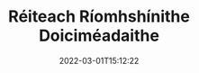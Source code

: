 ---
############################# Static ############################
layout: "product"
date: 2022-03-01T15:12:22
draft: false
#operation: 
#signaturetype: 
#fileformat: 
#productName: Java
lang: ga
#productCode: java
#otherformats: 
#breadcrumb: Put  signature on  for Java
product: "Signature"
product_tag: "signature"

############################# Head ############################
head_title: "C# .NET, Java, Aipeanna Sínithe Digiteach Node.js"
head_description: "Comhtháthaigh ríomhshínithe le feidhmchláir .NET, Java nó Node.js le GroupDocs.Signature. Sínigh formáidí doiciméad gnó coitianta."

############################# Header ############################
title: "Réiteach Ríomhshínithe Doiciméadaithe"
description: "Sínigh doiciméid agus íomhánna digiteacha ar aon ardán ag baint úsáide as ár n-APIanna solúbtha agus ár réitigh app-bhunaithe do ríomhchláraitheoirí agus úsáideoirí deiridh."

############################# APIs ###############################
apis:
  enable: true

  api:
    # api loop
    - title: "Áiríonn APIanna Ardchóid GroupDocs.Signature"
      link: "/signature/"
      label: "Féach ar Gach API Ardchóid"
      api_product:
        # api_product loop
        - link: "/signature/net/"
          img_alt: "GroupDocs.Signature for .NET"
          image: "/border/groupdocs-signature-net.svg"
          product: "GroupDocs.Signature for"
          platform: ".NET"
          content: "API Dúchasach .NET chun na cineálacha sínithe digiteacha is coitianta a chur le Microsoft Office, PDF, agus formáidí éagsúla eile i bhfeidhmchláir .NET, agus iad a chuardach agus a fhíorú."

        # api_product loop
        - link: "/signature/java/"
          img_alt: "GroupDocs.Signature for Java"
          image: "/border/groupdocs-signature-java.svg"
          product: "GroupDocs.Signature for"
          platform: "Java"
          content: "Cumasaigh feidhmchláir Java le cumas eSignature chun raon leathan doiciméad & íomhánna a shíniú go digiteach ar aon chóras oibriúcháin a bhfuil JDK suiteáilte air."

        # api_product loop
        - link: "/signature/nodejs-java/"
          img_alt: "GroupDocs.Signature for Node.js via Java"
          image: "/border/groupdocs-signature-nodejs-java.svg"
          product: "GroupDocs.Signature for"
          platform: "Node.js"
          content: "Leathnaíonn ár réiteach Node.js d’fheidhmchláir ghnó le síniú digiteach. Cuir sínithe leictreonacha ar dhoiciméid mhóréilimh & ar fhormáidí íomhánna go héasca."

    # api loop
    - title: "GroupDocs.Signature APIs Cód Ísle san áireamh"
      link: "https://products.groupdocs.cloud/signature"
      label: "Féach ar gach API Cód Íseal"
      api_product:
        # api_product loop
        - link: "https://products.groupdocs.cloud/signature/curl"
          img_alt: "GroupDocs.Signature Cloud for cURL"
          image: "https://www.groupdocs.cloud/templates/groupdocscloud/images/sdk/272x272/groupdocs_signature-for-curl.png"
          product: "GroupDocs.Signature"
          platform: "Cloud for cURL"
          content: "Oibriú le cuRL RESTful API sínithe doiciméad chun cineálacha éagsúla sínithe a chur leis agus a ionramháil i ngach formáid doiciméad coitianta lena n-áirítear PDF, Word, Excel & íomhánna."

        # api_product loop
        - link: "https://products.groupdocs.cloud/signature/net"
          img_alt: "GroupDocs.Signature Cloud SDK for .NET"
          image: "https://www.groupdocs.cloud/templates/groupdocscloud/images/sdk/272x272/groupdocs_signature-for-net.png"
          product: "GroupDocs.Signature"
          platform: "Cloud SDK for .NET"
          content: "Bain úsáid as API RESTful ríomhshínithe go héasca le .NET SDK chun síniú digiteach a bhainistiú i roinnt formáidí doiciméad laistigh d'fheidhmchláir .NET."

        # api_product loop
        - link: "https://products.groupdocs.cloud/signature/java"
          img_alt: "GroupDocs.Signature Cloud SDK for Java"
          image: "https://www.groupdocs.cloud/templates/groupdocscloud/images/sdk/272x272/groupdocs_signature-for-java.png"
          product: "GroupDocs.Signature"
          platform: "Cloud SDK for Java"
          content: "Cuir ardghnéithe sínithe doiciméad i bhfeidhm i d’fheidhmchláir java le síniú doiciméad saindeartha SDK do Java."

    # api loop
    - title: "GroupDocs.Signature Níl Aipeanna Cód san áireamh"
      link: "https://products.groupdocs.app/signature"
      label: "Féach ar All No Code Apps"
      api_product:
        # api_product loop
        - link: "https://products.groupdocs.app/signature/total"
          img_alt: "GroupDocs.Signature Total"
          image: "https://www.aspose.cloud/templates/asposeapp/images/products/logo/aspose_signature-app.png"
          product: "GroupDocs.Signature"
          platform: "Total"
          content: "Sínigh comhaid Microsoft Word, Excel, PowerPoint, Visio & PDF le téacs, íomhá, Barcode nó QR-Cod."

        # api_product loop
        - link: "https://products.groupdocs.app/signature/docx"
          img_alt: "GroupDocs.Signature DOCX"
          image: "https://www.aspose.cloud/templates/groupdocsapp/images/products/logo/groupdocs_words-app.png"
          product: "GroupDocs.Signature"
          platform: "DOCX"
          content: "Sínigh doiciméid Word go digiteach ar líne go díreach ó do bhrabhsálaí saor in aisce."

        # api_product loop
        - link: "https://products.groupdocs.app/signature/pdf"
          img_alt: "GroupDocs.Signature PDF"
          image: "https://www.aspose.cloud/templates/groupdocsapp/images/products/logo/groupdocs_pdf-app.png"
          product: "GroupDocs.Signature"
          platform: "PDF"
          content: "Ríomhchomhaid PDF ag baint úsáide as téacs, íomhá nó barrachóid laistigh d'aon bhrabhsálaí gréasáin."

############################# Back to top ###############################
back_to_top:
  enable: true
---